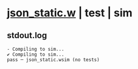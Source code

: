 # [json_static.w](../../../../examples/tests/valid/json_static.w) | test | sim

## stdout.log
```log
- Compiling to sim...
✔ Compiling to sim...
pass ─ json_static.wsim (no tests)
```

